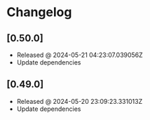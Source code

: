 # Changelog

## [0.50.0]

- Released @ 2024-05-21 04:23:07.039056Z
- Update dependencies

## [0.49.0]

- Released @ 2024-05-20 23:09:23.331013Z
- Update dependencies

